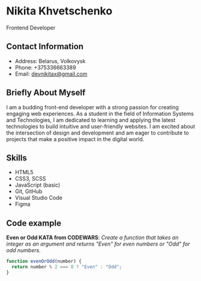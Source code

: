 # Nikita Khvetschenko

Frontend Developer

## Contact Information

- Address: Belarus, Volkovysk
- Phone: +375336663389
- Email: devnikitax@gmail.com

## Briefly About Myself

I am a budding front-end developer with a strong passion for creating engaging web experiences. As a student in the field of Information Systems and Technologies, I am dedicated to learning and applying the latest technologies to build intuitive and user-friendly websites. I am excited about the intersection of design and development and am eager to contribute to projects that make a positive impact in the digital world.

## Skills

- HTML5
- CSS3, SCSS
- JavaScript (basic)
- Git, GitHub
- Visual Studio Code
- Figma

## Code example

**Even or Odd KATA from CODEWARS**: _Create a function that takes an integer as an argument and returns "Even" for even numbers or "Odd" for odd numbers._

```javascript
function evenOrOdd(number) {
  return number % 2 === 0 ? "Even" : "Odd";
}
```
